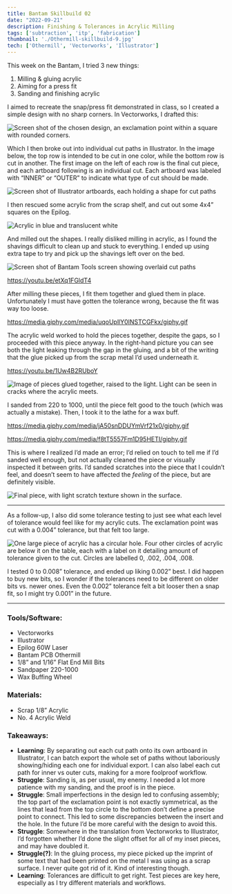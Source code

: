 ```yaml
---
title: Bantam Skillbuild 02
date: "2022-09-21"
description: Finishing & Tolerances in Acrylic Milling
tags: ['subtraction', 'itp', 'fabrication']
thumbnail: './Othermill-skillbuild-9.jpg'
tech: ['Othermill', 'Vectorworks', 'Illustrator']
---
```

This week on the Bantam, I tried 3 new things:

1. Milling & gluing acrylic
2. Aiming for a press fit
3. Sanding and finishing acrylic

I aimed to recreate the snap/press fit demonstrated in class, so I created a simple design with no sharp corners. In Vectorworks, I drafted this:

![Screen shot of the chosen design, an exclamation point within a square with rounded corners.](./Screen_Shot_2022-09-15_at_8.36.26_PM.png)

Which I then broke out into individual cut paths in Illustrator. In the image below, the top row is intended to be cut in one color, while the bottom row is cut in another. The first image on the left of each row is the final cut piece, and each artboard following is an individual cut. Each artboard was labeled with “INNER” or “OUTER” to indicate what type of cut should be made.

![Screen shot of Illustrator artboards, each holding a shape for cut paths](./Screen_Shot_2022-09-15_at_10.11.00_PM.png)

I then rescued some acrylic from the scrap shelf, and cut out some 4x4” squares on the Epilog.

![Acrylic in blue and translucent white](./Othermill-skillbuild-1.jpg)

And milled out the shapes. I really disliked milling in acrylic, as I found the shavings difficult to clean up and stuck to everything. I ended up using extra tape to try and pick up the shavings left over on the bed.

![Screen shot of Bantam Tools screen showing overlaid cut paths](./Screen_Shot_2022-09-16_at_1.21.21_PM.png)

https://youtu.be/etXq1FGldT4

After milling these pieces, I fit them together and glued them in place. Unfortunately I must have gotten the tolerance wrong, because the fit was way too loose.

<!-- ![Gif of pieces fitting in each other. When outer piece is lifted, inner pieces are left on the table.](./bad_fit.gif) -->
https://media.giphy.com/media/uqoUpllY0INSTCGFkx/giphy.gif

The acrylic weld worked to hold the pieces together, despite the gaps, so I proceeded with this piece anyway. In the right-hand picture you can see both the light leaking through the gap in the gluing, and a bit of the writing that the glue picked up from the scrap metal I’d used underneath it.

https://youtu.be/1Uw4B2RUboY

![Image of pieces glued together, raised to the light. Light can be seen in cracks where the acrylic meets.](./exclam_Welded.png)

I sanded from 220 to 1000, until the piece felt good to the touch (which was actually a mistake). Then, I took it to the lathe for a wax buff.

<!-- ![sanding.gif](./sanding.gif) -->
https://media.giphy.com/media/jA50snDDUYmVrf21x0/giphy.gif


<!-- ![buffing.gif](./buffing.gif) -->
https://media.giphy.com/media/f8tT5557Fm1D95HETI/giphy.gif

This is where I realized I’d made an error; I’d relied on touch to tell me if I’d sanded well enough, but not actually cleaned the piece or visually inspected it between grits. I’d sanded scratches into the piece that I couldn’t feel, and doesn’t seem to have affected the *feeling* of the piece, but are definitely visible.

![Final piece, with light scratch texture shown in the surface.](./exclam_Scratched_Final.png)

---

As a follow-up, I also did some tolerance testing to just see what each level of tolerance would feel like for my acrylic cuts. The exclamation point was cut with a 0.004” tolerance, but that felt too large.

![One large piece of acrylic has a circular hole. Four other circles of acrylic are below it on the table, each with a label on it detailing amount of tolerance given to the cut. Circles are labelled 0, .002, .004, .008.](./Othermill-skillbuild-8.jpg)

I tested 0 to 0.008” tolerance, and ended up liking 0.002” best. I did happen to buy new bits, so I wonder if the tolerances need to be different on older bits vs. newer ones. Even the 0.002” tolerance felt a bit looser then a snap fit, so I might try 0.001” in the future.

---

### Tools/Software:

- Vectorworks
- Illustrator
- Epilog 60W Laser
- Bantam PCB Othermill
- 1/8” and 1/16” Flat End Mill Bits
- Sandpaper 220-1000
- Wax Buffing Wheel

### Materials:

- Scrap 1/8” Acrylic
- No. 4 Acrylic Weld

### Takeaways:

- **Learning**: By separating out each cut path onto its own artboard in Illustrator, I can batch export the whole set of paths without laboriously showing/hiding each one for individual export. I can also label each cut path for inner vs outer cuts, making for a more foolproof workflow.
- **Struggle**: Sanding is, as per usual, my enemy. I needed a lot more patience with my sanding, and the proof is in the piece.
- **Struggle**: Small imperfections in the design led to confusing assembly; the top part of the exclamation point is not exactly symmetrical, as the lines that lead from the top circle to the bottom don’t define a precise point to connect. This led to some discrepancies between the insert and the hole. In the future I’d be more careful with the design to avoid this.
- **Struggle**: Somewhere in the translation from Vectorworks to Illustrator, I’d forgotten whether I’d done the slight offset for all of my inset pieces, and may have doubled it.
- **Struggle(?)**: In the gluing process, my piece picked up the imprint of some text that had been printed on the metal I was using as a scrap surface. I never quite got rid of it. Kind of interesting though.
- **Learning**: Tolerances are difficult to get right. Test pieces are key here, especially as I try different materials and workflows.
